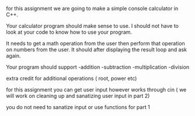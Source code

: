 for this assignment we are going to make a simple console calculator in C++.

Your calculator program should make sense to use.
I should not have to look at your code to know how to use your program.

It needs to get a math operation from the user then perform that operation on numbers from the user.
It should after displaying the result loop and ask again.

Your program should support
-addition
-subtraction
-multiplication
-division

extra credit for additional operations ( root, power etc)

for this assignment you can get user input however works through cin ( we will work on cleaning up and sanatizing user input in part 2)

you do not need to sanatize input or use functions for part 1
